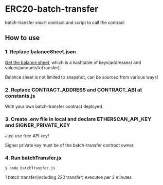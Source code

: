 # ERC20-batch-transfer
batch-transfer smart contract and script to call the contract

## How to use

### 1. Replace balanceSheet.json

[Get the balance sheet](https://github.com/hippocrat-dao/ERC20-holder-snapshot), which is a hashtable of keys(addresses) and values(amountsToTransfer).

Balance sheet is not limited to snapshot, can be sourced from various ways!

### 2. Replace CONTRACT_ADDRESS and CONTRACT_ABI at constants.js

With your own batch-transfer contract deployed.

### 3. Create .env file in local and declare ETHERSCAN_API_KEY and SIGNER_PRIVATE_KEY

Just use free API key!

Signer private key must be of the batch-transfer contract owner.

### 4. Run batchTransfer.js

``` bash
$ node batchTransfer.js
```

1 batch transfer(including 220 transfer) executes per 2 minutes